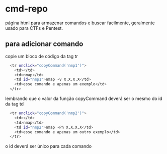 # cmd-repo
página html para armazenar comandos e buscar facilmente, geralmente usado para CTFs e Pentest.

## para adicionar comando

copie um bloco de código da tag tr
  
```sh
  <tr onclick="copyCommand('nmp1')">
    <td></td>
    <td>nmap</td>
    <td id="nmp1">nmap -v X.X.X.X</td>
    <td>esse comando e apenas um exemplo</td>
  </tr>
```

lembrando que o valor da função copyCommand deverá ser o mesmo do id da tag td

```sh
  <tr onclick="copyCommand('nmp2')">
    <td></td>
    <td>nmap</td>
    <td id="nmp2">nmap -Pn X.X.X.X</td>
    <td>esse comando e apenas um outro exemplo</td>
  </tr>
```

o id deverá ser único para cada comando


